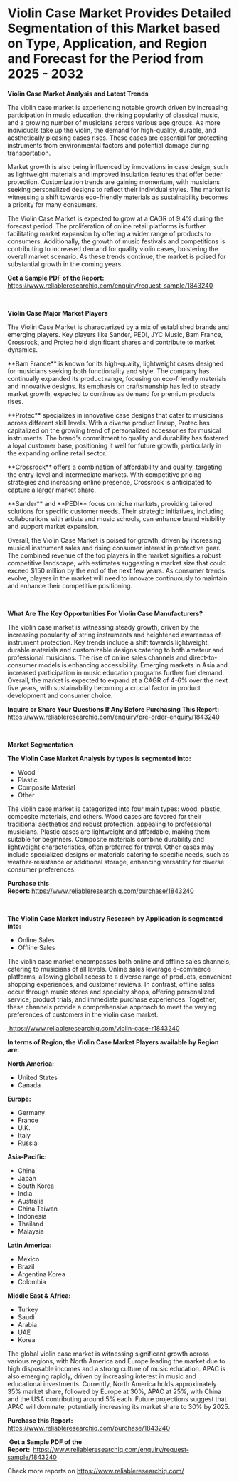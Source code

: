 <p><h1>Violin Case Market Provides Detailed Segmentation of this Market based on Type, Application, and Region and Forecast for the Period from 2025 - 2032</h1></p><p><strong>Violin Case Market Analysis and Latest Trends</strong></p>
<p><p>The violin case market is experiencing notable growth driven by increasing participation in music education, the rising popularity of classical music, and a growing number of musicians across various age groups. As more individuals take up the violin, the demand for high-quality, durable, and aesthetically pleasing cases rises. These cases are essential for protecting instruments from environmental factors and potential damage during transportation.</p><p>Market growth is also being influenced by innovations in case design, such as lightweight materials and improved insulation features that offer better protection. Customization trends are gaining momentum, with musicians seeking personalized designs to reflect their individual styles. The market is witnessing a shift towards eco-friendly materials as sustainability becomes a priority for many consumers.</p><p>The Violin Case Market is expected to grow at a CAGR of 9.4% during the forecast period. The proliferation of online retail platforms is further facilitating market expansion by offering a wider range of products to consumers. Additionally, the growth of music festivals and competitions is contributing to increased demand for quality violin cases, bolstering the overall market scenario. As these trends continue, the market is poised for substantial growth in the coming years.</p></p>
<p><strong>Get a Sample PDF of the Report:&nbsp;</strong> <a href="https://www.reliableresearchiq.com/enquiry/request-sample/1843240?utm_campaign=1842&utm_medium=2&utm_source=Github&utm_content=ia&utm_term=09022025&utm_id=violin-case">https://www.reliableresearchiq.com/enquiry/request-sample/1843240</a></p>
<p>&nbsp;</p>
<p><strong>Violin Case Major Market Players</strong></p>
<p><p>The Violin Case Market is characterized by a mix of established brands and emerging players. Key players like Sander, PEDI, JYC Music, Bam France, Crossrock, and Protec hold significant shares and contribute to market dynamics.</p><p>**Bam France** is known for its high-quality, lightweight cases designed for musicians seeking both functionality and style. The company has continually expanded its product range, focusing on eco-friendly materials and innovative designs. Its emphasis on craftsmanship has led to steady market growth, expected to continue as demand for premium products rises.</p><p>**Protec** specializes in innovative case designs that cater to musicians across different skill levels. With a diverse product lineup, Protec has capitalized on the growing trend of personalized accessories for musical instruments. The brand's commitment to quality and durability has fostered a loyal customer base, positioning it well for future growth, particularly in the expanding online retail sector.</p><p>**Crossrock** offers a combination of affordability and quality, targeting the entry-level and intermediate markets. With competitive pricing strategies and increasing online presence, Crossrock is anticipated to capture a larger market share. </p><p>**Sander** and **PEDI** focus on niche markets, providing tailored solutions for specific customer needs. Their strategic initiatives, including collaborations with artists and music schools, can enhance brand visibility and support market expansion.</p><p>Overall, the Violin Case Market is poised for growth, driven by increasing musical instrument sales and rising consumer interest in protective gear. The combined revenue of the top players in the market signifies a robust competitive landscape, with estimates suggesting a market size that could exceed $150 million by the end of the next few years. As consumer trends evolve, players in the market will need to innovate continuously to maintain and enhance their competitive positioning.</p></p>
<p>&nbsp;</p>
<p><strong>What Are The Key Opportunities For Violin Case Manufacturers?</strong></p>
<p><p>The violin case market is witnessing steady growth, driven by the increasing popularity of string instruments and heightened awareness of instrument protection. Key trends include a shift towards lightweight, durable materials and customizable designs catering to both amateur and professional musicians. The rise of online sales channels and direct-to-consumer models is enhancing accessibility. Emerging markets in Asia and increased participation in music education programs further fuel demand. Overall, the market is expected to expand at a CAGR of 4-6% over the next five years, with sustainability becoming a crucial factor in product development and consumer choice.</p></p>
<p><strong>Inquire or Share Your Questions If Any Before Purchasing This Report:</strong> <a href="https://www.reliableresearchiq.com/enquiry/pre-order-enquiry/1843240?utm_campaign=1842&utm_medium=2&utm_source=Github&utm_content=ia&utm_term=09022025&utm_id=violin-case">https://www.reliableresearchiq.com/enquiry/pre-order-enquiry/1843240</a></p>
<p>&nbsp;</p>
<p><strong>Market Segmentation</strong></p>
<p><strong>The Violin Case Market Analysis by types is segmented into:</strong></p>
<p><ul><li>Wood</li><li>Plastic</li><li>Composite Material</li><li>Other</li></ul></p>
<p><p>The violin case market is categorized into four main types: wood, plastic, composite materials, and others. Wood cases are favored for their traditional aesthetics and robust protection, appealing to professional musicians. Plastic cases are lightweight and affordable, making them suitable for beginners. Composite materials combine durability and lightweight characteristics, often preferred for travel. Other cases may include specialized designs or materials catering to specific needs, such as weather-resistance or additional storage, enhancing versatility for diverse consumer preferences.</p></p>
<p><strong>Purchase this Report:&nbsp;</strong><a href="https://www.reliableresearchiq.com/purchase/1843240?utm_campaign=1842&utm_medium=2&utm_source=Github&utm_content=ia&utm_term=09022025&utm_id=violin-case">https://www.reliableresearchiq.com/purchase/1843240</a></p>
<p>&nbsp;</p>
<p><strong>The Violin Case Market Industry Research by Application is segmented into:</strong></p>
<p><ul><li>Online Sales</li><li>Offline Sales</li></ul></p>
<p><p>The violin case market encompasses both online and offline sales channels, catering to musicians of all levels. Online sales leverage e-commerce platforms, allowing global access to a diverse range of products, convenient shopping experiences, and customer reviews. In contrast, offline sales occur through music stores and specialty shops, offering personalized service, product trials, and immediate purchase experiences. Together, these channels provide a comprehensive approach to meet the varying preferences of customers in the violin case market.</p></p>
<p><a href="https://www.reliableresearchiq.com/violin-case-r1843240?utm_campaign=1842&utm_medium=2&utm_source=Github&utm_content=ia&utm_term=09022025&utm_id=violin-case">&nbsp;https://www.reliableresearchiq.com/violin-case-r1843240</a></p>
<p><strong>In terms of Region, the Violin Case Market Players available by Region are:</strong></p>
<p>
    <p> <strong> North America: </strong>
        <ul>
            <li>United States</li>
            <li>Canada</li>
        </ul>
        </p> 
    <p> <strong> Europe: </strong>
        <ul>
            <li>Germany</li>
            <li>France</li>
            <li>U.K.</li>
            <li>Italy</li>
            <li>Russia</li>
        </ul>
        </p> 
    <p> <strong> Asia-Pacific: </strong>
        <ul>
            <li>China</li>
            <li>Japan</li>
            <li>South Korea</li>
            <li>India</li>
            <li>Australia</li>
            <li>China Taiwan</li>
            <li>Indonesia</li>
            <li>Thailand</li>
            <li>Malaysia</li>
        </ul>
        </p> 
    <p> <strong> Latin America: </strong>
        <ul>
            <li>Mexico</li>
            <li>Brazil</li>
            <li>Argentina Korea</li>
            <li>Colombia</li>
        </ul>
        </p> 
    <p> <strong> Middle East & Africa: </strong>
        <ul>
            <li>Turkey</li>
            <li>Saudi</li>
            <li>Arabia</li>
            <li>UAE</li>
            <li>Korea</li>
        </ul>
    </p>
    </p>
<p><p>The global violin case market is witnessing significant growth across various regions, with North America and Europe leading the market due to high disposable incomes and a strong culture of music education. APAC is also emerging rapidly, driven by increasing interest in music and educational investments. Currently, North America holds approximately 35% market share, followed by Europe at 30%, APAC at 25%, with China and the USA contributing around 5% each. Future projections suggest that APAC will dominate, potentially increasing its market share to 30% by 2025.</p></p>
<p><strong>Purchase this Report: </strong><a href="https://www.reliableresearchiq.com/purchase/1843240?utm_campaign=1842&utm_medium=2&utm_source=Github&utm_content=ia&utm_term=09022025&utm_id=violin-case">https://www.reliableresearchiq.com/purchase/1843240</a></p>
<p>&nbsp;<strong>Get a Sample PDF of the Report:&nbsp;&nbsp;</strong><a href="https://www.reliableresearchiq.com/enquiry/request-sample/1843240?utm_campaign=1842&utm_medium=2&utm_source=Github&utm_content=ia&utm_term=09022025&utm_id=violin-case">https://www.reliableresearchiq.com/enquiry/request-sample/1843240</a></p>
<p><strong></strong></p>
<p>Check more reports on <a href="https://www.reliableresearchiq.com/?utm_campaign=1842&utm_medium=2&utm_source=Github&utm_content=ia&utm_term=09022025&utm_id=violin-case">https://www.reliableresearchiq.com/</a></p>